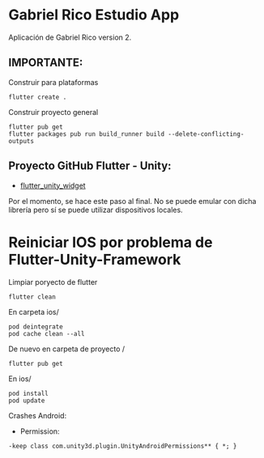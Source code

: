 # Gabriel Rico Estudio App

Aplicación de Gabriel Rico version 2.


## IMPORTANTE:

Construir para plataformas

```
flutter create .
```

Construir proyecto general

```
flutter pub get
flutter packages pub run build_runner build --delete-conflicting-outputs
```


## Proyecto GitHub Flutter - Unity:

- [flutter_unity_widget](https://github.com/juicycleff/flutter-unity-view-widget)

Por el momento, se hace este paso al final. No se puede emular con dicha librería pero sí se puede utilizar dispositivos locales.

# Reiniciar IOS por problema de Flutter-Unity-Framework

Limpiar poryecto de flutter

```
flutter clean
```

En carpeta ios/

```
pod deintegrate
pod cache clean --all
```

De nuevo en carpeta de proyecto /
```
flutter pub get
```

En ios/
```
pod install
pod update
```


Crashes Android:
- Permission:
```
-keep class com.unity3d.plugin.UnityAndroidPermissions** { *; }
```
